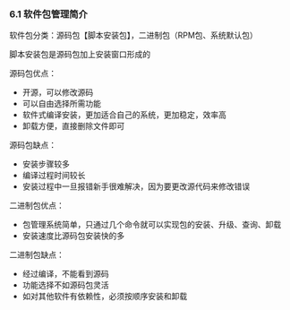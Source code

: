 ### 6.1 软件包管理简介

软件包分类：源码包【脚本安装包】，二进制包（RPM包、系统默认包）

脚本安装包是源码包加上安装窗口形成的

源码包优点：

- 开源，可以修改源码
- 可以自由选择所需功能
- 软件式编译安装，更加适合自己的系统，更加稳定，效率高
- 卸载方便，直接删除文件即可

源码包缺点：

- 安装步骤较多
- 编译过程时间较长
- 安装过程中一旦报错新手很难解决，因为要更改源代码来修改错误

二进制包优点：

- 包管理系统简单，只通过几个命令就可以实现包的安装、升级、查询、卸载
- 安装速度比源码包安装快的多

二进制包缺点：

- 经过编译，不能看到源码
- 功能选择不如源码包灵活
- 如对其他软件有依赖性，必须按顺序安装和卸载